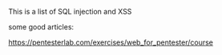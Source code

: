 This is a list of SQL injection and XSS 

some good articles:

https://pentesterlab.com/exercises/web_for_pentester/course
